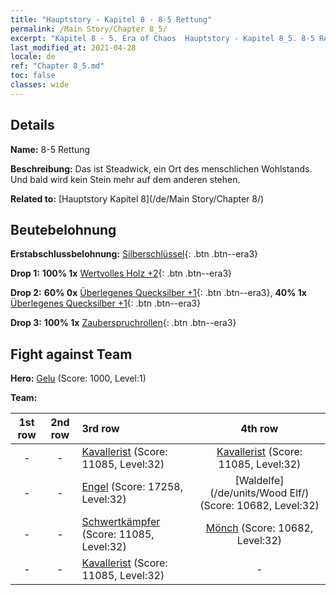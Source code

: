 ```yaml
---
title: "Hauptstory - Kapitel 8 - 8-5 Rettung"
permalink: /Main Story/Chapter 8_5/
excerpt: "Kapitel 8 - 5. Era of Chaos  Hauptstory - Kapitel 8_5. 8-5 Rettung"
last_modified_at: 2021-04-28
locale: de
ref: "Chapter 8_5.md"
toc: false
classes: wide
---
```


## Details

 **Name:** 8-5 Rettung

 **Beschreibung:** Das ist Steadwick, ein Ort des menschlichen Wohlstands. Und bald wird kein Stein mehr auf dem anderen stehen.

 **Related to:** [Hauptstory Kapitel 8](/de/Main Story/Chapter 8/)

## Beutebelohnung

 **Erstabschlussbelohnung:** [Silberschlüssel](/ItemsDE/con_693/){: .btn .btn--era3}

 **Drop 1:** **100% 1x** [Wertvolles Holz +2](/ItemsDE/mat_27/){: .btn .btn--era3}

 **Drop 2:** **60% 0x** [Überlegenes Quecksilber +1](/ItemsDE/mat_21/){: .btn .btn--era3}, **40% 1x** [Überlegenes Quecksilber +1](/ItemsDE/mat_21/){: .btn .btn--era3}

 **Drop 3:** **100% 1x** [Zauberspruchrollen](/ItemsDE/con_694/){: .btn .btn--era3}


## Fight against Team
 **Hero:** [Gelu](/de/heroes/Gelu/) (Score: 1000, Level:1)

 **Team:**


  | 1st row | 2nd row | 3rd row | 4th row |
  |:----:|:----:|:----|:----:|
  | - | - | [Kavallerist](/de/units/Cavalier/) (Score: 11085, Level:32)  | [Kavallerist](/de/units/Cavalier/) (Score: 11085, Level:32)  |
  | - | - | [Engel](/de/units/Angel/) (Score: 17258, Level:32)  | [Waldelfe](/de/units/Wood Elf/) (Score: 10682, Level:32)  |
  | - | - | [Schwertkämpfer](/de/units/Swordsman/) (Score: 11085, Level:32)  | [Mönch](/de/units/Monk/) (Score: 10682, Level:32)  |
  | - | - | [Kavallerist](/de/units/Cavalier/) (Score: 11085, Level:32)  | - |


